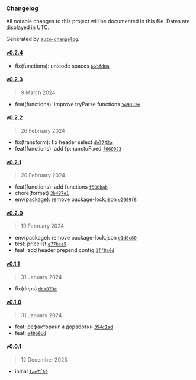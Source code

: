 ### Changelog

All notable changes to this project will be documented in this file. Dates are displayed in UTC.

Generated by [`auto-changelog`](https://github.com/CookPete/auto-changelog).

#### [v0.2.4](https://github.com/wmakeev/csv-transform/compare/v0.2.3...v0.2.4)

- fix(functions): unicode spaces [`66bfd0a`](https://github.com/wmakeev/csv-transform/commit/66bfd0a192462abd9d9a672b0814fb97da85a79c)

#### [v0.2.3](https://github.com/wmakeev/csv-transform/compare/v0.2.2...v0.2.3)

> 9 March 2024

- feat(functions): improve tryParse functions [`549032e`](https://github.com/wmakeev/csv-transform/commit/549032efe2c395efba5052e5ac515d134e598781)

#### [v0.2.2](https://github.com/wmakeev/csv-transform/compare/v0.2.1...v0.2.2)

> 26 February 2024

- fix(transform): fix header select [`de7742a`](https://github.com/wmakeev/csv-transform/commit/de7742adcffcff5bf99690327f4906e228d01eb0)
- feat(functions): add fp:num:toFixed [`f660023`](https://github.com/wmakeev/csv-transform/commit/f66002361780fb5985919449e04a63941a9c531d)

#### [v0.2.1](https://github.com/wmakeev/csv-transform/compare/v0.2.0...v0.2.1)

> 20 February 2024

- feat(functions): add functions [`f500bab`](https://github.com/wmakeev/csv-transform/commit/f500bab1fd38031f78a6ba4b6ca88c83382d849f)
- chore(format) [`3b487e1`](https://github.com/wmakeev/csv-transform/commit/3b487e190a854fb31e0542b2b89477a38b30bac6)
- env(package): remove package-lock.json [`e2909f6`](https://github.com/wmakeev/csv-transform/commit/e2909f637695b7951ab84f6c7712cc5fd4a262f5)

#### [v0.2.0](https://github.com/wmakeev/csv-transform/compare/v0.1.1...v0.2.0)

> 19 February 2024

- env(package): remove package-lock.json [`e1d8c80`](https://github.com/wmakeev/csv-transform/commit/e1d8c809d913dd8469159c25d4b89fef494b5a52)
- test: pricelist [`e77bca9`](https://github.com/wmakeev/csv-transform/commit/e77bca9d3f50f5c5f58ba6ba8645d8dd4cd4f395)
- feat: add header prepend config [`3ff0e6d`](https://github.com/wmakeev/csv-transform/commit/3ff0e6d17f34809e7ccb70b1db7af706ef5f2595)

#### [v0.1.1](https://github.com/wmakeev/csv-transform/compare/v0.1.0...v0.1.1)

> 31 January 2024

- fix(deps) [`dda073c`](https://github.com/wmakeev/csv-transform/commit/dda073cfa720b02ae99cc7b11d2ba94b3c1a8a8d)

#### [v0.1.0](https://github.com/wmakeev/csv-transform/compare/v0.0.1...v0.1.0)

> 31 January 2024

- feat: рефакторинг и доработки [`394c1ad`](https://github.com/wmakeev/csv-transform/commit/394c1ad51303ad347c47ea598ec7ded647283dc0)
- feat! [`e40b9cd`](https://github.com/wmakeev/csv-transform/commit/e40b9cd9a4f2ed9721b6dd5b38e011a4ad8761e3)

#### v0.0.1

> 12 December 2023

- initial [`1ae7f09`](https://github.com/wmakeev/csv-transform/commit/1ae7f0948195b77c4d7d4e0fe146642073686a84)
